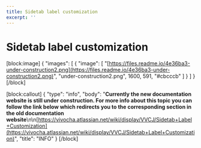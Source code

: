 ```yaml
---
title: Sidetab label customization
excerpt: ''
---
```


# Sidetab label customization

\[block:image\] { "images": \[ { "image": \[ "[https://files.readme.io/4e36ba3-under-construction2.png](https://files.readme.io/4e36ba3-under-construction2.png)", "under-construction2.png", 1600, 591, "\#cbcccb" \] } \] } \[/block\]

\[block:callout\] { "type": "info", "body": "**Currently the new documentation website is still under construction. For more info about this topic you can follow the link below which redirects you to the corresponding section in the old documentation website**\n\n[https://vivocha.atlassian.net/wiki/display/VVCJ/Sidetab+Label+Customization](https://vivocha.atlassian.net/wiki/display/VVCJ/Sidetab+Label+Customization)", "title": "INFO" } \[/block\]

